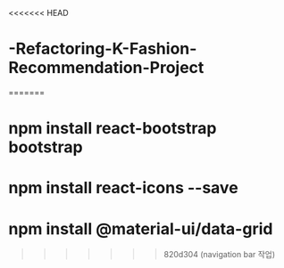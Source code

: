 <<<<<<< HEAD
# -Refactoring-K-Fashion-Recommendation-Project
=======
# npm install react-bootstrap bootstrap

# npm install react-icons --save

# npm install @material-ui/data-grid
>>>>>>> 820d304 (navigation bar 작업)
